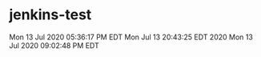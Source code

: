 # jenkins-test
Mon 13 Jul 2020 05:36:17 PM EDT
Mon Jul 13 20:43:25 EDT 2020
Mon 13 Jul 2020 09:02:48 PM EDT
